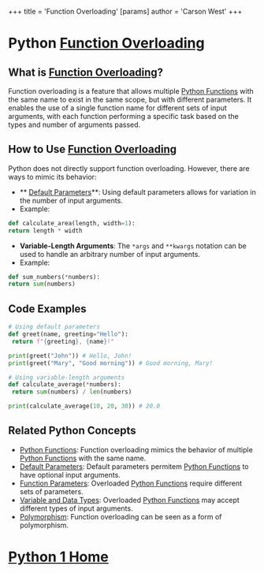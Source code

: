 +++
 title = 'Function Overloading'
[params]
	author = 'Carson West'
+++
# Python [Function Overloading](./../function-overloading/)

## What is [Function Overloading](./../function-overloading/)?

Function overloading is a feature that allows multiple [Python Functions](./../python-functions/) with the same name to exist in the same scope, but with different parameters. It enables the use of a single function name for different sets of input arguments, with each function performing a specific task based on the types and number of arguments passed.

## How to Use [Function Overloading](./../function-overloading/)

Python does not directly support function overloading. However, there are ways to mimic its behavior:

- ** [Default Parameters](./../default-parameters/)**: Using default parameters allows for variation in the number of input arguments.
 - Example:
 ```python
 def calculate_area(length, width=1):
 return length * width
 ```

- **Variable-Length Arguments**: The `*args` and `**kwargs` notation can be used to handle an arbitrary number of input arguments.
 - Example:
 ```python
 def sum_numbers(*numbers):
 return sum(numbers)
 ```

## Code Examples

```python
# Using default parameters
def greet(name, greeting="Hello"):
 return f"{greeting}, {name}!"

print(greet("John")) # Hello, John!
print(greet("Mary", "Good morning")) # Good morning, Mary!

# Using variable-length arguments
def calculate_average(*numbers):
 return sum(numbers) / len(numbers)

print(calculate_average(10, 20, 30)) # 20.0
```

## Related Python Concepts

- [Python Functions](./../python-functions/): Function overloading mimics the behavior of multiple [Python Functions](./../python-functions/) with the same name.
- [Default Parameters](./../default-parameters/): Default parameters permitem [Python Functions](./../python-functions/) to have optional input arguments.
- [Function Parameters](./../function-parameters/): Overloaded [Python Functions](./../python-functions/) require different sets of parameters.
- [Variable and Data Types](./../variable-and-data-types/): Overloaded [Python Functions](./../python-functions/) may accept different types of input arguments.
- [Polymorphism](./../polymorphism/): Function overloading can be seen as a form of polymorphism.
# [Python 1 Home](./../python-1-home/)